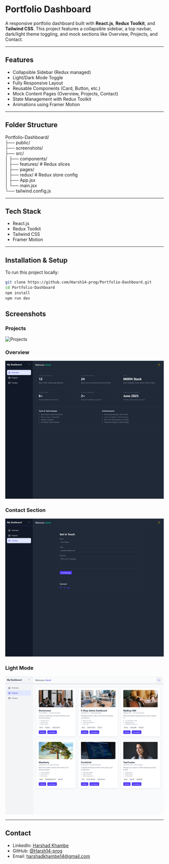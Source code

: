 # Portfolio Dashboard

A responsive portfolio dashboard built with **React.js**, **Redux Toolkit**, and **Tailwind CSS**. This project features a collapsible sidebar, a top navbar, dark/light theme toggling, and mock sections like Overview, Projects, and Contact.

---

## Features

- Collapsible Sidebar (Redux managed)  
- Light/Dark Mode Toggle  
- Fully Responsive Layout  
- Reusable Components (Card, Button, etc.)  
- Mock Content Pages (Overview, Projects, Contact)  
- State Management with Redux Toolkit  
- Animations using Framer Motion  

---

## Folder Structure

Portfolio-Dashboard/  
├── public/  
├── screenshots/  
├── src/  
│ ├── components/  
│ ├── features/ # Redux slices  
│ ├── pages/  
│ ├── redux/ # Redux store config  
│ ├── App.jsx  
│ └── main.jsx  
└── tailwind.config.js  

---

## Tech Stack

- React.js  
- Redux Toolkit  
- Tailwind CSS  
- Framer Motion  

---

## Installation & Setup

To run this project locally:

```bash
git clone https://github.com/Harsh14-prog/Portfolio-Dashboard.git
cd Portfolio-Dashboard
npm install
npm run dev


```

## Screenshots

### Projects
![Projects](./screenshots/project.png)

### Overview
![Overview](./screenshots/overview.png)

###  Contact Section
![Contact Section](./screenshots/contact.png)

###  Light Mode
![Light Mode](./screenshots/Light_Mode.png)

---

## Contact

- LinkedIn: [Harshad Khambe](https://www.linkedin.com/in/harshad-khambe-33b06a255/)
- GitHub: [@Harsh14-prog](https://github.com/Harsh14-prog)
- Email: harshadkhambe14@gmail.com




